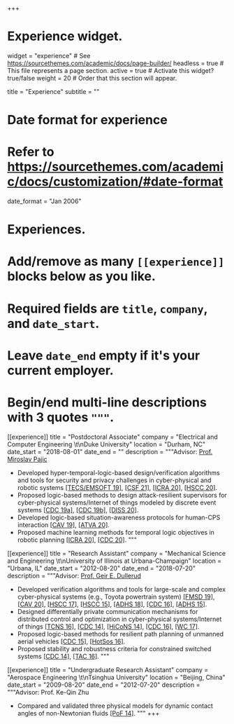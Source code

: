 +++
# Experience widget.
widget = "experience"  # See https://sourcethemes.com/academic/docs/page-builder/
headless = true  # This file represents a page section.
active = true  # Activate this widget? true/false
weight = 20  # Order that this section will appear.

title = "Experience"
subtitle = ""

# Date format for experience
#   Refer to https://sourcethemes.com/academic/docs/customization/#date-format
date_format = "Jan 2006"

# Experiences.
#   Add/remove as many `[[experience]]` blocks below as you like.
#   Required fields are `title`, `company`, and `date_start`.
#   Leave `date_end` empty if it's your current employer.
#   Begin/end multi-line descriptions with 3 quotes `"""`.
[[experience]]
  title = "Postdoctoral Associate"
  company = "Electrical and Computer Engineering \t\nDuke University"
  location = "Durham, NC"
  date_start = "2018-08-01"
  date_end = ""
  description = """Advisor: [Prof. Miroslav Pajic](http://people.duke.edu/~mp275/)

  - Developed hyper-temporal-logic-based design/verification algorithms and tools for security and privacy challenges in cyber-physical and robotic systems
  [[TECS/EMSOFT 19]](https://dl.acm.org/doi/abs/10.1145/3358232),
  [[CSF 21]](https://arxiv.org/abs/1902.04111),
  [[ICRA 20]](https://ieeexplore.ieee.org/abstract/document/9196874),
  [[HSCC 20]](https://dl.acm.org/doi/abs/10.1145/3365365.3382209).
  - Proposed logic-based methods to design attack-resilient supervisors for cyber-physical systems/Internet of things modeled by discrete event systems
  [[CDC 19a]](https://ieeexplore.ieee.org/abstract/document/9029767),
  [[CDC 19b]](https://ieeexplore.ieee.org/abstract/document/9029366),
  [[DISS 20]](https://www.ndss-symposium.org/ndss-paper/auto-draft-59/).
  - Developed logic-based situation-awareness protocols for human-CPS interaction
  [[CAV 19]](https://link.springer.com/chapter/10.1007/978-3-030-25540-4_10),
  [[ATVA 20]](https://link.springer.com/chapter/10.1007/978-3-030-59152-6_12).
  - Proposed machine learning methods for temporal logic objectives in robotic planning
  [[ICRA 20]](https://ieeexplore.ieee.org/abstract/document/9196796),
  [[CDC 20]](https://arxiv.org/abs/2004.00273).
  """

[[experience]]
  title = "Research Assistant"
  company = "Mechanical Science and Engineering \t\nUniversity of Illinois at Urbana-Champaign"
  location = "Urbana, IL"
  date_start = "2012-08-20"
  date_end = "2018-07-20"
  description = """Advisor: [Prof. Geir E. Dullerud](https://mechanical.illinois.edu/directory/faculty/dullerud)

  - Developed verification algorithms and tools for large-scale and complex cyber-physical systems (e.g., Toyota powertrain system)
  [[FMSD 19]](https://link.springer.com/article/10.1007/s10703-019-00339-8),
  [[CAV 20]](https://link.springer.com/chapter/10.1007/978-3-030-53291-8_23),
  [[HSCC 17]](https://dl.acm.org/doi/abs/10.1145/3049797.3049804), 
  [[HSCC 15]](https://dl.acm.org/doi/abs/10.1145/2728606.2728627), 
  [[ADHS 18]](https://www.sciencedirect.com/science/article/pii/S2405896318311285),
  [[CDC 16]](https://ieeexplore.ieee.org/abstract/document/7798719),
  [[ADHS 15]](https://www.sciencedirect.com/science/article/pii/S2405896315024441).
  - Designed differentially private communication mechanisms for distributed control and optimization in cyber-physical systems/Internet of things 
  [[TCNS 16]](https://ieeexplore.ieee.org/abstract/document/7833044), 
  [[CDC 14]](https://ieeexplore.ieee.org/abstract/document/7039713), 
  [[HiCoNS 14]](https://dl.acm.org/doi/abs/10.1145/2566468.2566474), 
  [[CDC 16]](https://ieeexplore.ieee.org/abstract/document/7798824),
  [[WC 17]](https://www.sciencedirect.com/science/article/pii/S2405896317322103).
  - Proposed logic-based methods for resilient path planning of unmanned aerial vehicles 
  [[CDC 15]](https://ieeexplore.ieee.org/abstract/document/7403394), 
  [[HotSos 16]](https://dl.acm.org/doi/abs/10.1145/2898375.2898378).
  - Proposed stability and robustness criteria for constrained switched systems 
  [[CDC 14]](https://ieeexplore.ieee.org/abstract/document/7040240), 
  [[TAC 16]](https://ieeexplore.ieee.org/abstract/document/7542531).
  """

[[experience]]
  title = "Undergraduate Research Assistant"
  company = "Aerospace Engineering \t\nTsinghua University"
  location = "Beijing, China"
  date_start = "2009-08-20"
  date_end = "2012-07-20"
  description = """Advisor: Prof. Ke-Qin Zhu

  - Compared and validated three physical models for dynamic contact angles of non-Newtonian fluids
  [[PoF 14]](https://aip.scitation.org/doi/abs/10.1063/1.4873917). 
  """
+++
